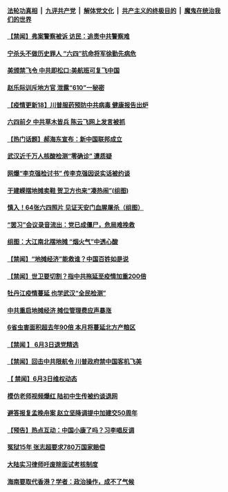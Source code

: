 

####  [法轮功真相](../../../../basic/blob/master/README.md?t=06050601) &nbsp;|&nbsp; [九评共产党](../../../../9ping.md/blob/master/README.md?t=06050601) &nbsp;|&nbsp; [解体党文化](../../../../jtdwh.md/blob/master/README.md?t=06050601)  &nbsp;|&nbsp; [共产主义的终极目的](../../../../gczydzjmd.md/blob/master/README.md?t=06050601) &nbsp;|&nbsp; [魔鬼在统治我们的世界](../../../../mgztzwmdsj.md/blob/master/README.md?t=06050601) 

#### [【禁闻】弗案警察被诉 访民：追责中共警察难](../pages/prog204/a102863426.md?t=06050601) 

#### [宁杀头不做历史罪人 “六四”抗命将军徐勤先病危](../pages/prog204/a102863346.md?t=06050601) 

#### [美颁禁飞令 中共即松口:美航班可复飞中国](../pages/prog204/a102863316.md?t=06050601) 

#### [赵乐际训斥地方官 泄露“610”一秘密](../pages/prog204/a102863180.md?t=06050601) 

#### [【疫情更新18】川普服药预防中共病毒 健康报告出炉](../pages/prog204/a102860375.md?t=06050601) 

#### [六四前夕 中共草木皆兵 陈云飞网上发言被抓](../pages/prog204/a102863094.md?t=06050601) 

#### [【热门话题】郝海东宣布：新中国联邦成立](../pages/prog204/a102863073.md?t=06050601) 

#### [武汉近千万人核酸检测“零确诊” 遭质疑](../pages/prog204/a102863089.md?t=06050601) 


#### [网爆“李克强检讨书” 传李克强因说实话被约谈](../pages/prog204/a102862912.md?t=06050601) 


#### [于建嵘摆地摊卖鞋 贺卫方也来“凑热闹”(组图)](../pages/prog204/a102862847.md?t=06050601) 

#### [慎入！64张六四照片 见证天安门血腥屠杀（组图）](../pages/prog204/a102592853.md?t=06050601) 

#### [“罢习”会议录音流出：党已成僵尸，危局难挽救](../pages/prog204/a102862787.md?t=06050601) 

#### [组图：大江南北摆地摊 “烟火气”中透心酸](../pages/prog204/a102862773.md?t=06050601) 

#### [【禁闻】“地摊经济”能救谁？中国百姓如是说](../pages/prog204/a102862581.md?t=06050601) 

#### [【禁闻】世卫要切割？指中共拖延至疫情加重200倍](../pages/prog204/a102862537.md?t=06050601) 

#### [牡丹江疫情蔓延 也学武汉“全民检测”](../pages/prog204/a102862553.md?t=06050601) 

#### [中共重启地摊经济 摊位管理费应声暴涨](../pages/prog204/a102862586.md?t=06050601) 

#### [6省虫害面积超去年90倍 本月将蔓延北方产粮区](../pages/prog204/a102862575.md?t=06050601) 

#### [【禁闻 】 6月3日退党精选](../pages/prog204/a102862567.md?t=06050601) 

#### [【禁闻】回击中共限航令 川普政府禁中国客机飞美](../pages/prog204/a102862560.md?t=06050601) 

#### [【 禁闻】6月3日维权动态](../pages/prog204/a102862564.md?t=06050601) 

#### [模仿老师视频爆红 陆初中生传被约谈退网](../pages/prog204/a102862534.md?t=06050601) 

#### [避答报复孟晚舟案 赵立坚降调提中加建交50周年](../pages/prog204/a102862516.md?t=06050601) 

#### [【预告】热点互动：中国小康了吗？习李唱反调](../pages/prog204/a102862375.md?t=06050601) 

#### [冤狱15年 张志超要求780万国家赔偿](../pages/prog204/a102862272.md?t=06050601) 

#### [大陆实习律师吁废除面试考核制度](../pages/prog204/a102862277.md?t=06050601) 

#### [海南要取代香港？学者：政治操作，成不了气候](../pages/prog204/a102862261.md?t=06050601) 


